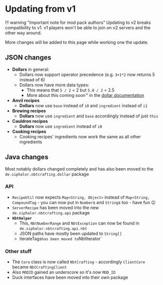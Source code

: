 # Updating from v1

!!! warning "Important note for mod pack authors"
	Updating to v2 breaks compatibility to v1. v1 players won't be able to join on v2 servers and the other way around.

More changes will be added to this page while working one the update.

## JSON changes

- **Dollars** in general:
	- Dollars now support operator precedence (e.g. `3+1*2` now returns 5 instead of 6)
	- Dollars now have more data types:
		- This means that `5 / 2` = 2 but `5.0 / 2` = 2.5
		- More about this coming soon™ in the [dollar documentation](../dynamic-data/dollars)
- **Anvil recipes**
	- **Dollars** now use `base` instead of `i0` and `ingredient` instead of `i1`
- **Brewing recipes**
	- **Dollars** now use `ingredient` and `base` accordingly instead of just `this`
- **Cauldron recipes**
	- **Dollars** now use `ingredient` instead of `i0`
- **Cooking recipes**
	- Cooking recipes' ingredients now work the same as all other ingredients


## Java changes

Most notably dollars changed completely and has also been moved to the `de.siphalor.nbtcrafting.dollar` package
### API

- `RecipeUtil` now expects `Map<String, Object>` instead of `Map<String, CompoundTag` - you can now put in `Number`s and `String`s too - have fun 😉
- `ServerRecipe` has been moved into the new `de.siphalor.nbtcrafting.api` package
- **`NbtHelper`**
	- This, `NbtNumberRange` and `NbtException` can now be found in `de.siphalor.nbtcrafting.api.nbt`
	- JSON paths have mostly been updated to `String[]`
	- ìterateTags` has been moved to `NbtIterator`


### Other stuff

- The `Core` class is now called `NbtCrafting` - accordingly `ClientCore` became `NbtCraftingClient`
- Also `MODID` gained an underscore so it's now `MOD_ID`
- Duck interfaces have been moved into their own package

